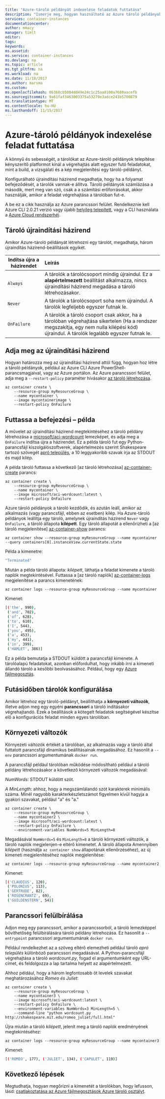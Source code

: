 ```yaml
---
title: "Azure-tároló példányát indexelése feladatok futtatása"
description: "Ismerje meg, hogyan használható az Azure tároló példányok futtatott feladatok befejezését, többek között a build, a vizsgálat vagy a kép megjelenítési feladatok végrehajtásához."
services: container-instances
documentationcenter: 
author: mmacy
manager: timlt
editor: 
tags: 
keywords: 
ms.assetid: 
ms.service: container-instances
ms.devlang: na
ms.topic: article
ms.tgt_pltfrm: na
ms.workload: na
ms.date: 11/18/2017
ms.author: marsma
ms.custom: 
ms.openlocfilehash: 06368cb5084dd49e24c1c25aa8100a7680aacefb
ms.sourcegitcommit: 9a61faf3463003375a53279e3adce241b5700879
ms.translationtype: MT
ms.contentlocale: hu-HU
ms.lasthandoff: 11/15/2017
---
```

# <a name="run-a-containerized-task-in-azure-container-instances"></a>Azure-tároló példányok indexelése feladat futtatása

A könnyű és sebességét, a tárolókat az Azure-tároló példányok telepítése kényszerítő platformot kínál a végrehajtás alatt egyszer futó feladatokat, mint a build, a vizsgálati és a kép megjelenítési egy tároló-példányt.

Konfigurálható újraindítási házirend megadhatja, hogy ha a folyamat befejeződését, a tárolók vannak-e állítva. Tároló példányok számlázása a második, mert meg van szó, csak a a számítási erőforrásokat, akkor használják, amikor a feladat végrehajtása a tárolóban fut-e.

A be ez a cikk használja az Azure parancssori felület. Rendelkeznie kell Azure CLI 2.0.21 verzió vagy újabb [helyileg telepített](/cli/azure/install-azure-cli), vagy a CLI használata a [Azure Cloud rendszerhéj](../cloud-shell/overview.md).

## <a name="container-restart-policy"></a>Tároló újraindítási házirend

Amikor Azure-tároló példányát létrehozni egy tárolót, megadhatja, három újraindítás házirend-beállítások egyikét.

| Indítsa újra a házirendet   | Leírás |
| ---------------- | :---------- |
| `Always` | A tárolók a tárolócsoport mindig újraindul. Ez a **alapértelmezett** beállítást alkalmazza, nincs újraindítási házirend megadása a tároló létrehozásakor. |
| `Never` | A tárolók a tárolócsoport soha nem újraindul. A tárolók legfeljebb egyszer futnak le. |
| `OnFailure` | A tárolók a tároló csoport csak akkor, ha a tárolóban végrehajtása sikertelen (Ha a rendszer megszakítja, egy nem nulla kilépési kód) újraindul. A tárolók legalább egyszer futnak le. |

## <a name="specify-a-restart-policy"></a>Adja meg az újraindítási házirend

Hogyan határozza meg az újraindítási házirend attól függ, hogyan hoz létre a tároló példányok, például az Azure CLI Azure PowerShell-parancsmagjaival, vagy az Azure portálon. Az Azure parancssori felület, adja meg a `--restart-policy` paraméter hívásakor [az tároló létrehozása][az-container-create].

```azurecli-interactive
az container create \
    --resource-group myResourceGroup \
    --name mycontainer \
    --image mycontainerimage \
    --restart-policy OnFailure
```

## <a name="run-to-completion-example"></a>Futtassa a befejezési – példa

A művelet az újraindítási házirend megtekintéséhez a tároló példány létrehozása a [microsoft/aci-wordcount](https://hub.docker.com/r/microsoft/aci-wordcount/) lemezképet, és adja meg a `OnFailure` indítsa újra a házirendet. Ez a példa tároló fut egy Python-parancsfájl kiszolgálószoftverek, alapértelmezés szerint Shakespeare tartozó szövegét [apró település](http://shakespeare.mit.edu/hamlet/full.html), a 10 leggyakoribb szavak írja az STDOUT és majd kilép.

A példa tároló futtassa a következő [az tároló létrehozása] [ az-container-create] parancs:

```azurecli-interactive
az container create \
    --resource-group myResourceGroup \
    --name mycontainer \
    --image microsoft/aci-wordcount:latest \
    --restart-policy OnFailure
```

Azure tároló példányok a tároló kezdődik, és azután leáll, amikor az alkalmazás (vagy parancsfájl, ebben az esetben) kilép. Ha Azure-tároló példányok leállítja egy tároló, amelynek újraindítás házirend `Never` vagy `OnFailure`, a tároló állapota **kilépett**. Egy tároló állapotát a ellenőrizheti a [az tároló megjelenítése] [ az-container-show] parancs:

```azurecli-interactive
az container show --resource-group myResourceGroup --name mycontainer --query containers[0].instanceView.currentState.state
```

Példa a kimenetre:

```bash
"Terminated"
```

Miután a példa tároló állapota: *kilépett*, láthatja a feladat kimenete a tároló naplók megtekintésével. Futtassa a [az tároló naplók] [ az-container-logs] megjelenítése a parancs kimenetének:

```azurecli-interactive
az container logs --resource-group myResourceGroup --name mycontainer
```

Kimenet:

```bash
[('the', 990),
 ('and', 702),
 ('of', 628),
 ('to', 610),
 ('I', 544),
 ('you', 495),
 ('a', 453),
 ('my', 441),
 ('in', 399),
 ('HAMLET', 386)]
```

Ez a példa bemutatja a STDOUT küldött a parancsfájl kimenete. A tárolóalapú feladatokat, azonban előfordulhat, hogy inkább írni a kimeneti állandó tároló a későbbi beolvasásához. Például, hogy egy [Azure fájlmegosztás](container-instances-mounting-azure-files-volume.md).

## <a name="configure-containers-at-runtime"></a>Futásidőben tárolók konfigurálása

Amikor létrehoz egy tároló-példányt, beállíthatja a **környezeti változók**, illetve adjon meg egy egyéni **parancssori** a tároló indításakor végrehajtandó. Ezek a beállítások a kötegelt feladatok segítségével készítse elő a konfigurációs feladat minden egyes tárolóban.

## <a name="environment-variables"></a>Környezeti változók

Környezeti változók értékét a tárolóban, az alkalmazás vagy a tároló által futtatott parancsfájl dinamikus beállításainak megadásához. Ez hasonlít a `--env` parancssori argumentumának `docker run`.

A parancsfájl például tárolóban működése módosítható például a tároló példány létrehozásakor a következő környezeti változók megadásával:

*NumWords*: STDOUT küldött szót.

*A MinLength*: ahhoz, hogy a megszámlálandó szót karakterek minimális száma. Minél nagyobb karakterkészletszámot figyelmen kívül hagyja a gyakori szavakat, például "a" és "a."

```azurecli-interactive
az container create \
    --resource-group myResourceGroup \
    --name mycontainer2 \
    --image microsoft/aci-wordcount:latest \
    --restart-policy OnFailure \
    --environment-variables NumWords=5 MinLength=8
```

Megadásával `NumWords=5` és `MinLength=8` a tároló környezeti változók, a tároló naplók megjelenjen-e eltérő kimenetet. A tároló állapota Amennyiben *kilépett* (használja `az container show` állapotának ellenőrzéséhez), az új kimeneti megjelenítéséhez naplók megjelenítése:

```azurecli-interactive
az container logs --resource-group myResourceGroup --name mycontainer2
```

Kimenet:

```bash
[('CLAUDIUS', 120),
 ('POLONIUS', 113),
 ('GERTRUDE', 82),
 ('ROSENCRANTZ', 69),
 ('GUILDENSTERN', 54)]
```

## <a name="command-line-override"></a>Parancssori felülbírálása

Adjon meg egy parancssort, amikor a parancssorból, a tároló lemezképpel bővíthetőség felülbírálására tároló példány létrehozása. Ez hasonlít a `--entrypoint` parancssori argumentumának `docker run`.

Például rendelkezhet az a szöveg eltérő elemezheti például tároló *apró település* különböző parancssori megadásával. A Python-parancsfájl végrehajtása a tároló *wordcount.py*, fogad el argumentumként egy URL-címet, és feldolgozza a lap tartalma helyett az alapértelmezett.

Ahhoz például, hogy a három legfontosabb öt levelek szavakat meghatározásához *Romeo és Juliet*:

```azurecli-interactive
az container create \
    --resource-group myResourceGroup \
    --name mycontainer3 \
    --image microsoft/aci-wordcount:latest \
    --restart-policy OnFailure \
    --environment-variables NumWords=3 MinLength=5 \
    --command-line "python wordcount.py http://shakespeare.mit.edu/romeo_juliet/full.html"
```

Újra miután a tároló *kilépett*, jelenít meg a tároló naplók eredményének megtekintéséhez:

```azurecli-interactive
az container logs --resource-group myResourceGroup --name mycontainer3
```

Kimenet:

```bash
[('ROMEO', 177), ('JULIET', 134), ('CAPULET', 119)]
```

## <a name="next-steps"></a>Következő lépések

Megtudhatja, hogyan megőrizni a kimenetét a tárolókban, hogy lefusson, lásd: [csatlakoztatása az Azure fájlmegosztások Azure tároló osztályt](container-instances-mounting-azure-files-volume.md).

<!-- LINKS -->
[az-container-create]: /cli/azure/container?view=azure-cli-latest#az_container_create
[az-container-logs]: /cli/azure/container?view=azure-cli-latest#az_container_logs
[az-container-show]: /cli/azure/container?view=azure-cli-latest#az_container_show